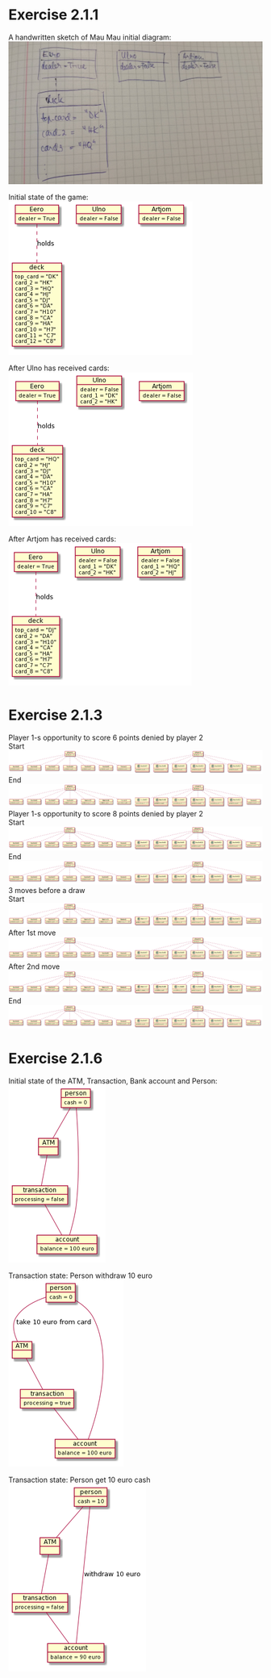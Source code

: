 # Exercise 2.1.1
A handwritten sketch of Mau Mau initial diagram:
![image](/Team%20folder/images/maumau_handwritten.jpg)

Initial state of the game:
![image](/Team%20folder/images/ex_211_1.png)

After Ulno has received cards:
![image](/Team%20folder/images/ex_211_2.png)

After Artjom has received cards:
![image](/Team%20folder/images/ex_211_3.png)

# Exercise 2.1.3

Player 1-s opportunity to score 6 points denied by player 2  
Start
![image](/Team%20folder/images/mancala1state1.png)
End
![image](/Team%20folder/images/mancala1state2.png)
Player 1-s opportunity to score 8 points denied by player 2  
Start  
![image](/Team%20folder/images/mancala2state1.png)
End  
![image](/Team%20folder/images/mancala2state2.png)
3 moves before a draw  
Start
![image](/Team%20folder/images/mancala3state1.png)
After 1st move
![image](/Team%20folder/images/mancala3state2.png)
After 2nd move
![image](/Team%20folder/images/mancala3state3.png)
End
![image](/Team%20folder/images/mancala3state4.png)  

# Exercise 2.1.6

Initial state of the ATM, Transaction, Bank account and Person:
![image](/Team%20folder/images/ex_216_1.png)


Transaction state: Person withdraw 10 euro
![image](/Team%20folder/images/ex_216_2.png)

Transaction state: Person get 10 euro cash
![image](/Team%20folder/images/ex_216_3.png)
